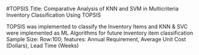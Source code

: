 #TOPSIS
Title: Comparative Analysis of KNN and SVM in Multicriteria Inventory Classification Using TOPSIS

TOPSIS was implemented to classify the Inventory Items and KNN & SVC were implemented as ML Algorithms for future inventory item classification
Sample Size: Row:100; features: Annual Requirement, Average Unit Cost (Dollars), Lead Time (Weeks)
